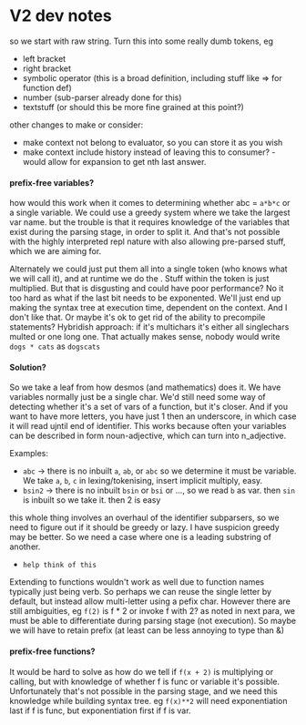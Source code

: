 # V2 dev notes

so we start with raw string. Turn this into some really dumb tokens, eg
- left bracket
- right bracket
- symbolic operator (this is a broad definition, including stuff like => for function def)
- number (sub-parser already done for this)
- textstuff (or should this be more fine grained at this point?)

other changes to make or consider:
- make context not belong to evaluator, so you can store it as you wish
- make context include history instead of leaving this to consumer? - would allow for expansion to get nth last answer.

#### prefix-free variables?
how would this work when it comes to determining whether abc = `a*b*c` or a single variable.
We could use a greedy system where we take the largest var name. but the trouble is that it requires knowledge of the variables that exist during the parsing stage, in order to split it. And that's not possible with the highly interpreted repl nature with also allowing pre-parsed stuff, which we are aiming for.

Alternately we could just put them all into a single token (who knows what we will call it), and at runtime we do the . Stuff within the token is just multiplied. But that is disgusting and could have poor performance? No it too hard as what if the last bit needs to be exponented. We'll just end up making the syntax tree at execution time, dependent on the context. And I don't like that. Or maybe it's ok to get rid of the ability to precompile statements? Hybridish approach: if it's multichars it's either all singlechars multed or one long one. That actually makes sense, nobody would write `dogs * cats` as `dogscats`

#### Solution?
So we take a leaf from how desmos (and mathematics) does it. We have variables normally just be a single char. We'd still need some way of detecting whether it's a set of vars of a function, but it's closer. And if you want to have more letters, you have just 1 then an underscore, in which case it will read ujntil end of identifier. This works because often your variables can be described in form noun-adjective, which can turn into n_adjective.

Examples:
- `abc` -> there is no inbuilt `a`, `ab`, or `abc` so we determine it must be variable. We take `a`, `b`, `c` in lexing/tokenising, insert implicit multiply, easy.
- `bsin2` -> there is no inbuilt `bsin` or `bsi` or ..., so we read `b` as var. then `sin` is inbuilt so we take it. then 2 is easy

this whole thing involves an overhaul of the identifier subparsers, so we need to figure out if it should be greedy or lazy. I have suspicion greedy may be better. So we need a case where one is a leading substring of another.
- `help think of this`

Extending to functions wouldn't work as well due to function names typically just being verb. So perhaps we can reuse the single letter by default, but instead allow multi-letter using a pefix char. However there are still ambiguities, eg `f(2)` is f * 2 or invoke f with 2? as noted in next para, we must be able to differentiate during parsing stage (not execution). So maybe we will have to retain prefix (at least can be less annoying to type than &)

#### prefix-free functions?
It would be hard to solve as how do we tell if `f(x + 2)` is multiplying or calling, but with knowledge of whether f is func or variable it's possible. Unfortunately that's not possible in the parsing stage, and we need this knowledge while building syntax tree. eg `f(x)**2` will need exponentiation last if f is func, but exponentiation first if f is var.